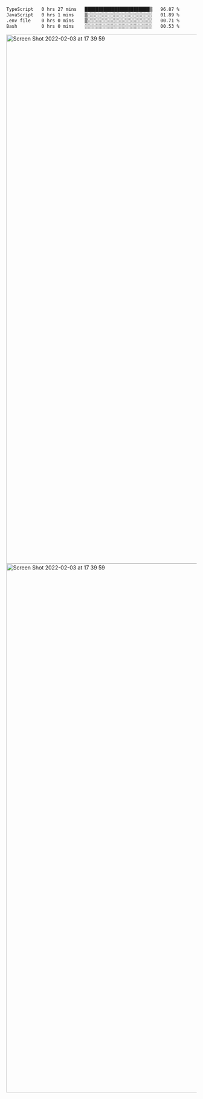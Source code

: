 <!--START_SECTION:waka-->

```txt
TypeScript   0 hrs 27 mins   ████████████████████████▒   96.87 %
JavaScript   0 hrs 1 mins    ▒░░░░░░░░░░░░░░░░░░░░░░░░   01.89 %
.env file    0 hrs 0 mins    ▒░░░░░░░░░░░░░░░░░░░░░░░░   00.71 %
Bash         0 hrs 0 mins    ░░░░░░░░░░░░░░░░░░░░░░░░░   00.53 %
```

<!--END_SECTION:waka-->

<img width="1400" alt="Screen Shot 2022-02-03 at 17 39 59" src="https://user-images.githubusercontent.com/45716542/152387304-f2b60485-53a6-4f4b-a818-5cefb1b0c0ae.png">
<img width="1400" alt="Screen Shot 2022-02-03 at 17 39 59" src="https://user-images.githubusercontent.com/45716542/152387273-ea5cdf21-2a45-44da-8bef-00c1763b1d42.png">
